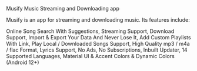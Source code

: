 
Musify
Music Streaming and Downloading app

Musify is an app for streaming and downloading music. Its features include:

Online Song Search With Suggestions,
Streaming Support,
Download Support,
Import & Export Your Data And Never Lose It,
Add Custom Playlists With Link,
Play Local / Downloaded Songs Support,
High Quality mp3 / m4a / flac Format,
Lyrics Support,
No Ads,
No Subscriptions,
Inbuilt Updater,
14 Supported Languages,
Material UI & Accent Colors & Dynamic Colors (Android 12+)
